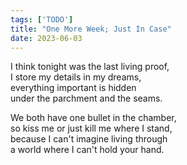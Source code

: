 ```yaml
---
tags: ['TODO']
title: "One More Week; Just In Case"
date: 2023-06-03
---
```


I think tonight was the last living proof,  
I store my details in my dreams,  
everything important is hidden  
under the parchment and the seams.

We both have one bullet in the chamber,  
so kiss me or just kill me where I stand,  
because I can't imagine living through  
a world where I can't hold your hand.
